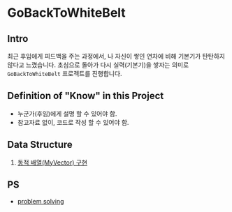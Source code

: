 # GoBackToWhiteBelt

## Intro

최근 후임에게 피드백을 주는 과정에서, 나 자신이 쌓인 연차에 비해 기본기가 탄탄하지 않다고 느꼈습니다.
초심으로 돌아가 다시 실력(기본기)을 쌓자는 의미로 `GoBackToWhiteBelt` 프로젝트를 진행합니다.



## Definition of "Know" in this Project

- 누군가(후임)에게 설명 할 수 있어야 함.
- 참고자료 없이, 코드로 작성 할 수 있어야 함.


## Data Structure

1. [동적 배열(MyVector) 구현](https://github.com/jeonghobak/GoBackToWhiteBelt/tree/main/DataStructure/MyVector)



## PS

- [problem solving](https://github.com/jeonghobak/GoBackToWhiteBelt/tree/main/PS)
  


